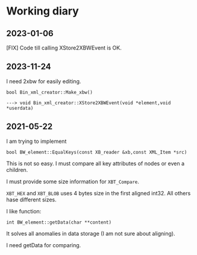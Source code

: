 # Working diary

## 2023-01-06

[FIX] Code till calling XStore2XBWEvent is OK.



## 2023-11-24

I need 2xbw for easily editing.

    bool Bin_xml_creator::Make_xbw()

    ---> void Bin_xml_creator::XStore2XBWEvent(void *element,void *userdata)

    




## 2021-05-22

I am trying to implement 
    
    bool BW_element::EqualKeys(const XB_reader &xb,const XML_Item *src)

This is not so easy. I must compare all key attributes of nodes or even a children.

I must provide some size information for `XBT_Compare`.

`XBT_HEX` and `XBT_BLOB` uses 4 bytes size in the first aligned int32. All others hase different sizes.

I like function:

    int BW_element::getData(char **content)

It solves all anomalies in data storage (I am not sure about aligning).

I need getData for comparing. 
